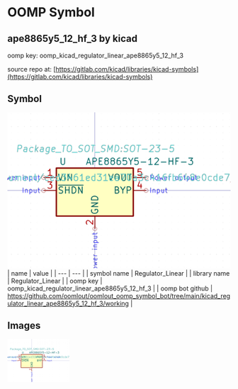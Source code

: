 # OOMP Symbol  
## ape8865y5_12_hf_3  by kicad  
  
oomp key: oomp_kicad_regulator_linear_ape8865y5_12_hf_3  
  
source repo at: [https://gitlab.com/kicad/libraries/kicad-symbols](https://gitlab.com/kicad/libraries/kicad-symbols)  
## Symbol  
  
[![working.png](working_600.png)](working.png)  
| name | value | 
| --- | --- | 
| symbol name | Regulator_Linear | 
| library name | Regulator_Linear | 
| oomp key | oomp_kicad_regulator_linear_ape8865y5_12_hf_3 | 
| oomp bot github | https://github.com/oomlout/oomlout_oomp_symbol_bot/tree/main/kicad_regulator_linear_ape8865y5_12_hf_3/working | 
## Images  
  
[![working.png](working_140.png)](working.png)  
